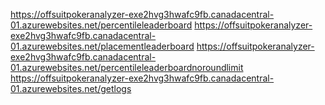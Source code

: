 https://offsuitpokeranalyzer-exe2hvg3hwafc9fb.canadacentral-01.azurewebsites.net/percentileleaderboard
https://offsuitpokeranalyzer-exe2hvg3hwafc9fb.canadacentral-01.azurewebsites.net/placementleaderboard
https://offsuitpokeranalyzer-exe2hvg3hwafc9fb.canadacentral-01.azurewebsites.net/percentileleaderboardnoroundlimit
https://offsuitpokeranalyzer-exe2hvg3hwafc9fb.canadacentral-01.azurewebsites.net/getlogs
